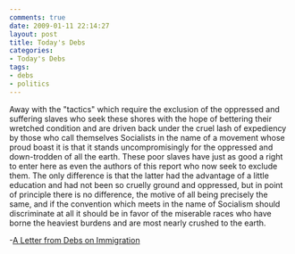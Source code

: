```yaml
---
comments: true
date: 2009-01-11 22:14:27
layout: post
title: Today's Debs
categories:
- Today's Debs
tags:
- debs
- politics
---
```


Away with the "tactics" which require the exclusion of the oppressed and suffering slaves who seek these shores with the hope of bettering their wretched condition and are driven back under the cruel lash of expediency by those who call themselves Socialists in the name of a movement whose proud boast it is that it stands uncompromisingly for the oppressed and down-trodden of all the earth. These poor slaves have just as good a right to enter here as even the authors of this report who now seek to exclude them. The only difference is that the latter had the advantage of a little education and had not been so cruelly ground and oppressed, but in point of principle there is no difference, the motive of all being precisely the same, and if the convention which meets in the name of Socialism should discriminate at all it should be in favor of the miserable races who have borne the heaviest burdens and are most nearly crushed to the earth.


-[A Letter from Debs on Immigration](http://trotsky.org/archive/debs/works/1910/immigration.htm)
